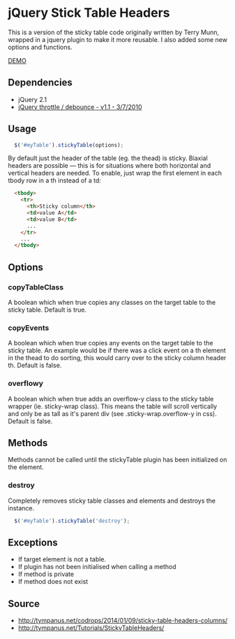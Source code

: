 jQuery Stick Table Headers
===========

This is a version of the sticky table code originally written by Terry Munn, wrapped in a jquery plugin to make it more reusable. I also added some new options and functions.

[DEMO](http://jsfiddle.net/jchip/sd12fsdo/7/)

## Dependencies

* jQuery 2.1
* [jQuery throttle / debounce - v1.1 - 3/7/2010](http://benalman.com/projects/jquery-throttle-debounce-plugin/)

## Usage

```javascript
  $('#myTable').stickyTable(options);
```

By default just the header of the table (eg. the thead) is sticky. Biaxial headers are possible — this is for situations where both horizontal and vertical headers are needed. To enable, just wrap the first element in each tbody row in a th instead of a td:

```html
  <tbody>
    <tr>
      <th>Sticky column</th>
      <td>value A</td>
      <td>value B</td>
      ...
    </tr>
    ...
  </tbody>
```

## Options

### copyTableClass

A boolean which when true copies any classes on the target table to the sticky table. Default is true.

### copyEvents

A boolean which when true copies any events on the target table to the sticky table. An example would be if there was a click event on a th element in the thead to do sorting, this would carry over to the sticky column header th. Default is false.

### overflowy

A boolean which when true adds an overflow-y class to the sticky table wrapper (ie. sticky-wrap class). This means the table will scroll vertically and only be as tall as it's parent div (see .sticky-wrap.overflow-y in css). Default is false.

## Methods

Methods cannot be called until the stickyTable plugin has been initialized on the element.

### destroy

Completely removes sticky table classes and elements and destroys the instance.

```javascript
  $('#myTable').stickyTable('destroy');
```

## Exceptions

* If target element is not a table.
* If plugin has not been initialised when calling a method
* If method is private
* If method does not exist

## Source

* http://tympanus.net/codrops/2014/01/09/sticky-table-headers-columns/
* http://tympanus.net/Tutorials/StickyTableHeaders/
